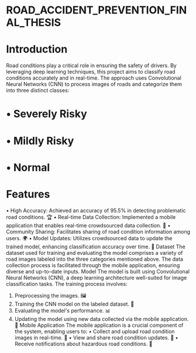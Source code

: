 # ROAD_ACCIDENT_PREVENTION_FINAL_THESIS

# Introduction
Road conditions play a critical role in ensuring the safety of drivers. By leveraging deep learning techniques, this project aims to classify road conditions accurately and in real-time. The approach uses Convolutional Neural Networks (CNN) to process images of roads and categorize them into three distinct classes:
# •	Severely Risky
# •	Mildly Risky
# •	Normal

# Features
•	High Accuracy: Achieved an accuracy of 95.5% in detecting problematic road conditions. 🏆
•	Real-time Data Collection: Implemented a mobile application that enables real-time crowdsourced data collection. 📱
•	Community Sharing: Facilitates sharing of road condition information among users. 🌍
•	Model Updates: Utilizes crowdsourced data to update the trained model, enhancing classification accuracy over time. 🔄
Dataset
The dataset used for training and evaluating the model comprises a variety of road images labeled into the three categories mentioned above. The data collection process is facilitated through the mobile application, ensuring diverse and up-to-date inputs.
Model
The model is built using Convolutional Neural Networks (CNN), a deep learning architecture well-suited for image classification tasks. The training process involves:
1.	Preprocessing the images. 🖼️
2.	Training the CNN model on the labeled dataset. 🧠
3.	Evaluating the model's performance. 📊
4.	Updating the model using new data collected via the mobile application. 🔄
Mobile Application
The mobile application is a crucial component of the system, enabling users to:
•	Collect and upload road condition images in real-time. 📸
•	View and share road condition updates. 📡
•	Receive notifications about hazardous road conditions. 🚨


